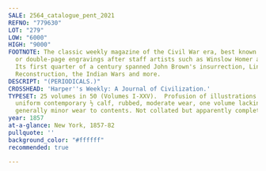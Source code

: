 ```yaml
---
SALE: 2564_catalogue_pent_2021
REFNO: "779630"
LOT: "279"
LOW: "6000"
HIGH: "9000"
FOOTNOTE: The classic weekly magazine of the Civil War era, best known for its full-page
  or double-page engravings after staff artists such as Winslow Homer and Thomas Nast.
  Its first quarter of a century spanned John Brown's insurrection, Lincoln's presidency,
  Reconstruction, the Indian Wars and more.
DESCRIPT: "(PERIODICALS.)"
CROSSHEAD: 'Harper''s Weekly: A Journal of Civilization.'
TYPESET: 25 volumes in 50 (Volumes I-XXV).  Profusion of illustrations and maps. Folio,
  uniform contemporary ½ calf, rubbed, moderate wear, one volume lacking spine label;
  generally minor wear to contents. Not collated but apparently complete.
year: 1857
at-a-glance: New York, 1857-82
pullquote: ''
background_color: "#ffffff"
recommended: true

---
```

